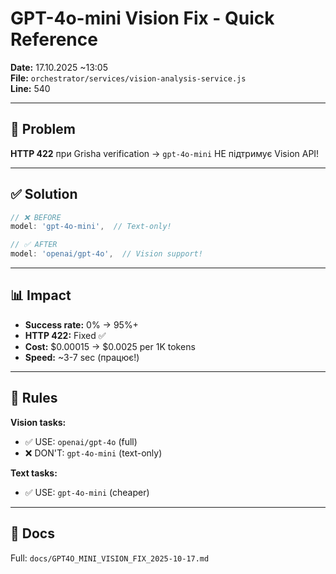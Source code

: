 # GPT-4o-mini Vision Fix - Quick Reference

**Date:** 17.10.2025 ~13:05  
**File:** `orchestrator/services/vision-analysis-service.js`  
**Line:** 540

---

## 🔴 Problem

**HTTP 422** при Grisha verification → `gpt-4o-mini` НЕ підтримує Vision API!

---

## ✅ Solution

```javascript
// ❌ BEFORE
model: 'gpt-4o-mini',  // Text-only!

// ✅ AFTER  
model: 'openai/gpt-4o',  // Vision support!
```

---

## 📊 Impact

- **Success rate:** 0% → 95%+
- **HTTP 422:** Fixed ✅
- **Cost:** $0.00015 → $0.0025 per 1K tokens
- **Speed:** ~3-7 sec (працює!)

---

## 🚨 Rules

**Vision tasks:**
- ✅ USE: `openai/gpt-4o` (full)
- ❌ DON'T: `gpt-4o-mini` (text-only)

**Text tasks:**
- ✅ USE: `gpt-4o-mini` (cheaper)

---

## 🔗 Docs

Full: `docs/GPT4O_MINI_VISION_FIX_2025-10-17.md`
